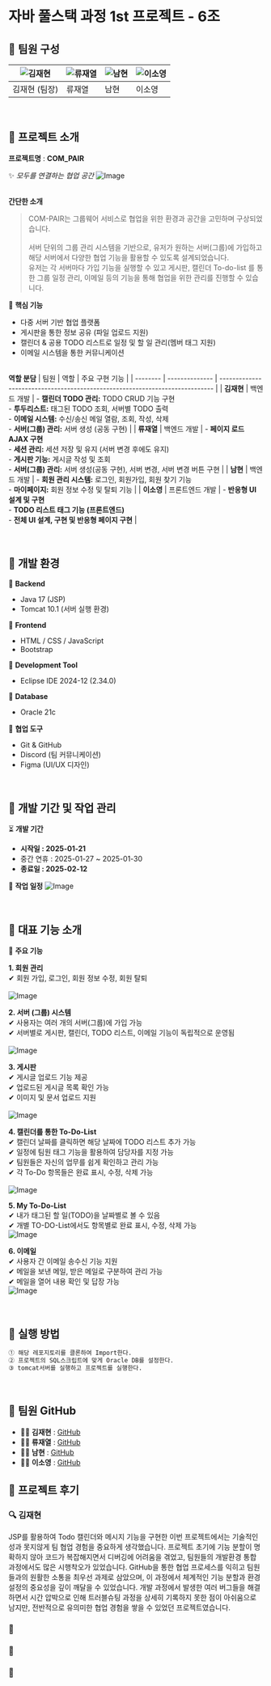 # **자바 풀스택 과정 1st 프로젝트 - 6조**  
## 🌟 팀원 구성  
| ![김재현](https://github.com/kod0406.png) | ![류재열](https://github.com/fbwoduf112.png?size=100) | ![남현](https://github.com/hyun3138.png?size=100) | ![이소영](https://github.com/SoYoungLEE-me.png?size=100) |
| --- | --- | --- | --- |
| 김재현 (팀장) | 류재열 |  남현 | 이소영 |

<br>

##  🌟 프로젝트 소개  
**프로젝트명** : **COM_PAIR**

✨ *모두를 연결하는 협업 공간*
![Image](https://github.com/user-attachments/assets/e80abeb3-edb8-4da1-8808-4c171bf7f8bf)

<br>  **간단한 소개**  

> COM-PAIR는 그룹웨어 서비스로 협업을 위한 환경과 공간을 고민하며 구상되었습니다.  
<br> 서버 단위의 그룹 관리 시스템을 기반으로, 유저가 원하는 서버(그룹)에 가입하고 해당 서버에서 다양한 협업 기능을 활용할 수 있도록 설계되었습니다.  
> 유저는 각 서버마다 가입 기능을 실행할 수 있고 게시판, 캘린더 To-do-list 를 통한 그룹 일정 관리, 이메일 등의 기능을 통해 협업을 위한 관리를 진행할 수 있습니다.

🎯 **핵심 기능**
* 다중 서버 기반 협업 플랫폼
* 게시판을 통한 정보 공유 (파일 업로드 지원)
* 캘린더 & 공용 TODO 리스트로 일정 및 할 일 관리(멤버 태그 지원)
* 이메일 시스템을 통한 커뮤니케이션

<br>**역할 분담** 
| 팀원     | 역할           | 주요 구현 기능                                                                 |
| -------- | -------------- | ---------------------------------------------------------------------------- |
| **김재현** | 백엔드 개발    | - **캘린더 TODO 관리:** TODO CRUD 기능 구현 <br> - **투두리스트:** 태그된 TODO 조회, 서버별 TODO 출력 <br> - **이메일 시스템:** 수신/송신 메일 열람, 조회, 작성, 삭제 <br> - **서버(그룹) 관리:** 서버 생성 (공동 구현) |
| **류재열** | 백엔드 개발    | - **페이지 로드 AJAX 구현** <br> - **세션 관리:** 세션 저장 및 유지 (서버 변경 후에도 유지) <br> - **게시판 기능:** 게시글 작성 및 조회 <br> - **서버(그룹) 관리:** 서버 생성(공동 구현), 서버 변경, 서버 변경 버튼 구현 |
| **남현**   | 백엔드 개발    | - **회원 관리 시스템:** 로그인, 회원가입, 회원 찾기 기능 <br> - **마이페이지:** 회원 정보 수정 및 탈퇴 기능 |
| **이소영** | 프론트엔드 개발 | - **반응형 UI 설계 및 구현** <br> - **TODO 리스트 태그 기능 (프론트엔드)** <br> - **전체 UI 설계, 구현 및 반응형 페이지 구현** |

<br>

## 🌟 개발 환경  

📌 **Backend**  
- Java 17 (JSP)
- Tomcat 10.1 (서버 실행 환경)

📌 **Frontend**  
- HTML / CSS / JavaScript
- Bootstrap

📌 **Development Tool**  
- Eclipse IDE 2024-12 (2.34.0)

📌 **Database**  
- Oracle 21c

📌 **협업 도구**  
- Git & GitHub  
- Discord (팀 커뮤니케이션)  
- Figma (UI/UX 디자인)

<br>

## 🌟 개발 기간 및 작업 관리  
⏳ **개발 기간**  
- **시작일 : 2025-01-21**
- 중간 연휴 : 2025-01-27 ~ 2025-01-30
- **종료일 : 2025-02-12**

📌 **작업 일정**
![Image](https://github.com/user-attachments/assets/c36321bc-2d7f-4403-8a5e-9e4f6a2b3713)


  <br>

## 🌟 대표 기능 소개  
📌 **주요 기능**<br>  

 **1. 회원 관리**   
    ✔ 회원 가입, 로그인, 회원 정보 수정, 회원 탈퇴<br>   
    ![Image](https://github.com/user-attachments/assets/9cd00761-43c8-47a2-815b-ea8b5f05c827)

 **2. 서버 (그룹) 시스템**   
    ✔ 사용자는 여러 개의 서버(그룹)에 가입 가능  
    ✔ 서버별로 게시판, 캘린더, TODO 리스트, 이메일 기능이 독립적으로 운영됨<br>  
    ![Image](https://github.com/user-attachments/assets/d31cd364-2b69-4de6-8589-b8e8da5a5267)

 **3. 게시판**   
    ✔ 게시글 업로드 기능 제공  
    ✔ 업로드된 게시글 목록 확인 가능  
    ✔ 이미지 및 문서 업로드 지원<br>  
    ![Image](https://github.com/user-attachments/assets/d31cd364-2b69-4de6-8589-b8e8da5a5267)

 **4. 캘린더를 통한 To-Do-List**   
    ✔ 캘린더 날짜를 클릭하면 해당 날짜에 TODO 리스트 추가 가능  
    ✔ 일정에 팀원 태그 기능을 활용하여 담당자를 지정 가능  
    ✔ 팀원들은 자신의 업무를 쉽게 확인하고 관리 가능  
    ✔ 각 To-Do 항목들은 완료 표시, 수정, 삭제 가능<br>  
    ![Image](https://github.com/user-attachments/assets/33af1863-3357-4017-8626-c6ff0acaa52e)

 **5. My To-Do-List**  
    ✔ 내가 태그된 할 일(TODO)을 날짜별로 볼 수 있음    
    ✔ 개별 TO-DO-List에서도 항목별로 완료 표시, 수정, 삭제 가능<br>
    ![Image](https://github.com/user-attachments/assets/560fba99-c3e5-463a-89ef-107d50989542)

 **6. 이메일**   
     ✔ 사용자 간 이메일 송수신 기능 지원  
     ✔ 메일을 보낸 메일, 받은 메일로 구분하여 관리 가능  
     ✔ 메일을 열어 내용 확인 및 답장 가능<br>
     ![Image](https://github.com/user-attachments/assets/e2558f48-75a9-4c5a-a6bf-491dae9f49b0)
     
<br>

## 🌟 실행 방법  
```bash
① 해당 레포지토리를 클론하여 Import한다.
② 프로젝트의 SQL스크립트에 맞게 Oracle DB를 설정한다.
③ tomcat서버를 실행하고 프로젝트를 실행한다.
```

<br>

## 🌟 팀원 GitHub  
- 👨‍💻 **김재현** : [GitHub](https://github.com/kod0406)  
- 👨‍💻 **류재열** : [GitHub](https://github.com/fbwoduf112)  
- 👨‍💻 **남현** : [GitHub](https://github.com/hyun3138)  
- 👩‍💻 **이소영** : [GitHub](https://github.com/SoYoungLEE-me)

## 📖 프로젝트 후기  

### 🔍 김재현

JSP를 활용하여 Todo 캘린더와 메시지 기능을 구현한 이번 프로젝트에서는 기술적인 성과 못지않게 팀 협업 경험을 중요하게 생각했습니다. 프로젝트 초기에 기능 분할이 명확하지 않아 코드가 복잡해지면서 디버깅에 어려움을 겪었고, 팀원들의 개발환경 통합 과정에서도 많은 시행착오가 있었습니다. GitHub을 통한 협업 프로세스를 익히고 팀원들과의 원활한 소통을 최우선 과제로 삼았으며, 이 과정에서 체계적인 기능 분할과 환경 설정의 중요성을 깊이 깨달을 수 있었습니다. 개발 과정에서 발생한 여러 버그들을 해결하면서 시간 압박으로 인해 트러블슈팅 과정을 상세히 기록하지 못한 점이 아쉬움으로 남지만, 전반적으로 유의미한 협업 경험을 쌓을 수 있었던 프로젝트였습니다.

### 🍔

### 🌠

### 🎱
